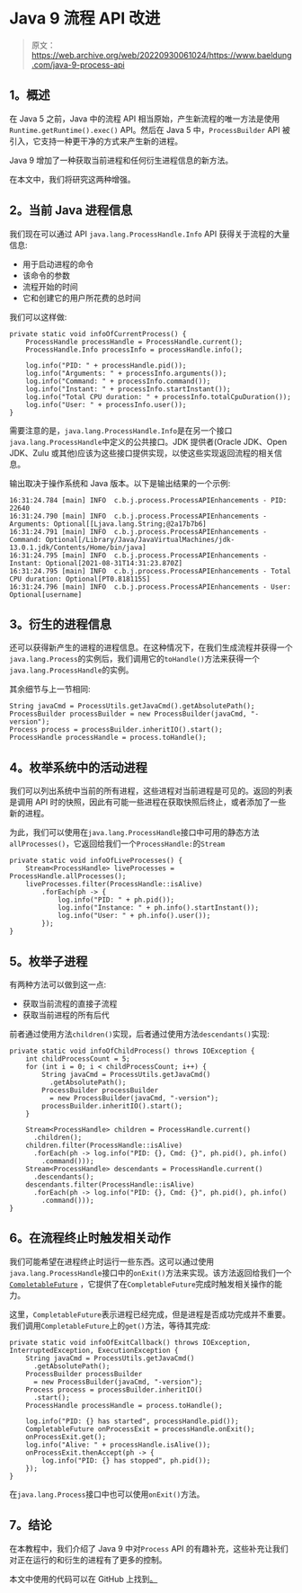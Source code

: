 # Java 9 流程 API 改进

> 原文：<https://web.archive.org/web/20220930061024/https://www.baeldung.com/java-9-process-api>

## **1。概述**

在 Java 5 之前，Java 中的流程 API 相当原始，产生新流程的唯一方法是使用`Runtime.getRuntime().exec()` API。然后在 Java 5 中，`ProcessBuilder` API 被引入，它支持一种更干净的方式来产生新的进程。

Java 9 增加了一种获取当前进程和任何衍生进程信息的新方法。

在本文中，我们将研究这两种增强。

## **2。当前 Java 进程信息**

我们现在可以通过 API `java.lang.ProcessHandle.Info` API 获得关于流程的大量信息:

*   用于启动进程的命令
*   该命令的参数
*   流程开始的时间
*   它和创建它的用户所花费的总时间

我们可以这样做:

```
private static void infoOfCurrentProcess() {
    ProcessHandle processHandle = ProcessHandle.current();
    ProcessHandle.Info processInfo = processHandle.info();

    log.info("PID: " + processHandle.pid());
    log.info("Arguments: " + processInfo.arguments());
    log.info("Command: " + processInfo.command());
    log.info("Instant: " + processInfo.startInstant());
    log.info("Total CPU duration: " + processInfo.totalCpuDuration());
    log.info("User: " + processInfo.user());
}
```

需要注意的是，`java.lang.ProcessHandle.Info`是在另一个接口`java.lang.ProcessHandle`中定义的公共接口。JDK 提供者(Oracle JDK、Open JDK、Zulu 或其他)应该为这些接口提供实现，以使这些实现返回流程的相关信息。

输出取决于操作系统和 Java 版本。以下是输出结果的一个示例:

```
16:31:24.784 [main] INFO  c.b.j.process.ProcessAPIEnhancements - PID: 22640
16:31:24.790 [main] INFO  c.b.j.process.ProcessAPIEnhancements - Arguments: Optional[[Ljava.lang.String;@2a17b7b6]
16:31:24.791 [main] INFO  c.b.j.process.ProcessAPIEnhancements - Command: Optional[/Library/Java/JavaVirtualMachines/jdk-13.0.1.jdk/Contents/Home/bin/java]
16:31:24.795 [main] INFO  c.b.j.process.ProcessAPIEnhancements - Instant: Optional[2021-08-31T14:31:23.870Z]
16:31:24.795 [main] INFO  c.b.j.process.ProcessAPIEnhancements - Total CPU duration: Optional[PT0.818115S]
16:31:24.796 [main] INFO  c.b.j.process.ProcessAPIEnhancements - User: Optional[username]
```

## **3。衍生的进程信息**

还可以获得新产生的进程的进程信息。在这种情况下，在我们生成流程并获得一个`java.lang.Process`的实例后，我们调用它的`toHandle()`方法来获得一个`java.lang.ProcessHandle`的实例。

其余细节与上一节相同:

```
String javaCmd = ProcessUtils.getJavaCmd().getAbsolutePath();
ProcessBuilder processBuilder = new ProcessBuilder(javaCmd, "-version");
Process process = processBuilder.inheritIO().start();
ProcessHandle processHandle = process.toHandle();
```

## **4。枚举系统中的活动进程**

我们可以列出系统中当前的所有进程，这些进程对当前进程是可见的。返回的列表是调用 API 时的快照，因此有可能一些进程在获取快照后终止，或者添加了一些新的进程。

为此，我们可以使用在`java.lang.ProcessHandle`接口中可用的静态方法`allProcesses()`，它返回给我们一个`ProcessHandle:`的`Stream`

```
private static void infoOfLiveProcesses() {
    Stream<ProcessHandle> liveProcesses = ProcessHandle.allProcesses();
    liveProcesses.filter(ProcessHandle::isAlive)
        .forEach(ph -> {
            log.info("PID: " + ph.pid());
            log.info("Instance: " + ph.info().startInstant());
            log.info("User: " + ph.info().user());
        });
}
```

## **5。枚举子进程**

有两种方法可以做到这一点:

*   获取当前流程的直接子流程
*   获取当前进程的所有后代

前者通过使用方法`children()`实现，后者通过使用方法`descendants()`实现:

```
private static void infoOfChildProcess() throws IOException {
    int childProcessCount = 5;
    for (int i = 0; i < childProcessCount; i++) {
        String javaCmd = ProcessUtils.getJavaCmd()
          .getAbsolutePath();
        ProcessBuilder processBuilder
          = new ProcessBuilder(javaCmd, "-version");
        processBuilder.inheritIO().start();
    }

    Stream<ProcessHandle> children = ProcessHandle.current()
      .children();
    children.filter(ProcessHandle::isAlive)
      .forEach(ph -> log.info("PID: {}, Cmd: {}", ph.pid(), ph.info()
        .command()));
    Stream<ProcessHandle> descendants = ProcessHandle.current()
      .descendants();
    descendants.filter(ProcessHandle::isAlive)
      .forEach(ph -> log.info("PID: {}, Cmd: {}", ph.pid(), ph.info()
        .command()));
}
```

## **6。在流程终止时触发相关动作**

我们可能希望在进程终止时运行一些东西。这可以通过使用`java.lang.ProcessHandle`接口中的`onExit()`方法来实现。该方法返回给我们一个 [`CompletableFuture`](/web/20221228152503/https://www.baeldung.com/java-completablefuture) ，它提供了在`CompletableFuture`完成时触发相关操作的能力。

这里，`CompletableFuture`表示进程已经完成，但是进程是否成功完成并不重要。我们调用`CompletableFuture`上的`get()`方法，等待其完成:

```
private static void infoOfExitCallback() throws IOException, InterruptedException, ExecutionException {
    String javaCmd = ProcessUtils.getJavaCmd()
      .getAbsolutePath();
    ProcessBuilder processBuilder
      = new ProcessBuilder(javaCmd, "-version");
    Process process = processBuilder.inheritIO()
      .start();
    ProcessHandle processHandle = process.toHandle();

    log.info("PID: {} has started", processHandle.pid());
    CompletableFuture onProcessExit = processHandle.onExit();
    onProcessExit.get();
    log.info("Alive: " + processHandle.isAlive());
    onProcessExit.thenAccept(ph -> {
        log.info("PID: {} has stopped", ph.pid());
    });
}
```

在`java.lang.Process`接口中也可以使用`onExit()`方法。

## **7。结论**

在本教程中，我们介绍了 Java 9 中对`Process` API 的有趣补充，这些补充让我们对正在运行的和衍生的进程有了更多的控制。

本文中使用的代码可以在 GitHub 上找到[。](https://web.archive.org/web/20221228152503/https://github.com/eugenp/tutorials/tree/master/core-java-modules/core-java-os)